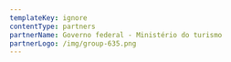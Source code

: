 ```yaml
---
templateKey: ignore
contentType: partners
partnerName: Governo federal - Ministério do turismo
partnerLogo: /img/group-635.png
---
```

